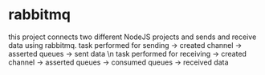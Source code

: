 # rabbitmq
this project connects two different NodeJS projects and sends and receive data using rabbitmq.
task performed for sending -> created channel -> asserted queues -> sent data \n
task performed for receiving -> created channel -> asserted queues -> consumed queues -> received data
